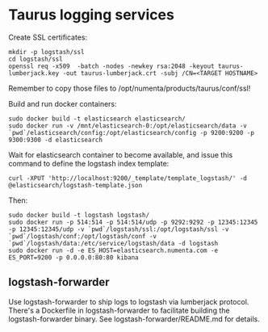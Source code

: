 Taurus logging services
=======================

Create SSL certificates:

```
mkdir -p logstash/ssl
cd logstash/ssl
openssl req -x509  -batch -nodes -newkey rsa:2048 -keyout taurus-lumberjack.key -out taurus-lumberjack.crt -subj /CN=<TARGET HOSTNAME>
```

Remember to copy those files to /opt/numenta/products/taurus/conf/ssl!

Build and run docker containers:

```
sudo docker build -t elasticsearch elasticsearch/
sudo docker run -v /mnt/elasticsearch-0:/opt/elasticsearch/data -v `pwd`/elasticsearch/config:/opt/elasticsearch/config -p 9200:9200 -p 9300:9300 -d elasticsearch
```

Wait for elasticsearch container to become available, and issue this command to define the logstash index template:

```
curl -XPUT 'http://localhost:9200/_template/template_logstash/' -d @elasticsearch/logstash-template.json
```

Then:

```
sudo docker build -t logstash logstash/
sudo docker run -p 514:514 -p 514:514/udp -p 9292:9292 -p 12345:12345 -p 12345:12345/udp -v `pwd`/logstash/ssl:/opt/logstash/ssl -v `pwd`/logstash/conf:/opt/logstash/conf -v `pwd`/logstash/data:/etc/service/logstash/data -d logstash
sudo docker run -d -e ES_HOST=elasticsearch.numenta.com -e ES_PORT=9200 -p 0.0.0.0:80:80 kibana
```

logstash-forwarder
------------------

Use logstash-forwarder to ship logs to logstash via lumberjack protocol.  There's a Dockerfile in logstash-forwarder to facilitate building the logstash-forwarder binary.  See logstash-forwarder/README.md for details.


